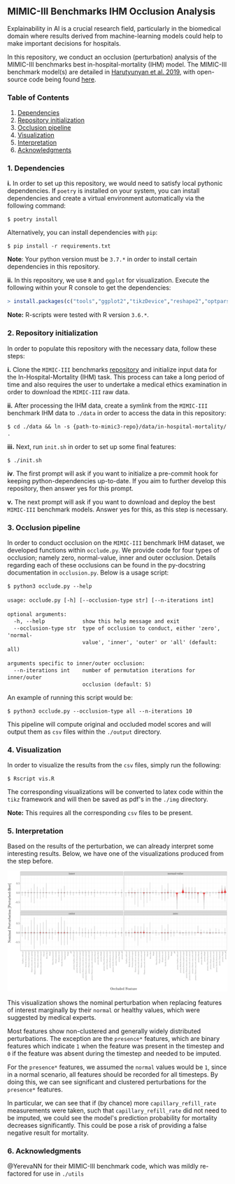 ## MIMIC-III Benchmarks IHM Occlusion Analysis

Explainability in AI is a crucial research field, particularly in the biomedical domain where results derived from machine-learning models could help to make important decisions for hospitals.

In this repository, we conduct an occlusion (perturbation) analysis of the MIMIC-III benchmarks best in-hospital-mortality (IHM) model. The MIMIC-III benchmark model(s) are detailed in [Harutyunyan et al. 2019](https://arxiv.org/abs/1703.07771), with open-source code being found [here](https://github.com/YerevaNN/mimic3-benchmarks).

### Table of Contents
1. [Dependencies](#1-Dependencies) 
2. [Repository initialization](#2-Repository-initialization)
3. [Occlusion pipeline](#3-Occlusion-pipeline)
4. [Visualization](#4-Visualization)
5. [Interpretation](#5-Interpretation)
6. [Acknowledgments](#6-Acknowledgments)

### 1. Dependencies

**i.** In order to set up this repository, we would need to satisfy local pythonic dependencies. If `poetry` is installed on your system, you can install dependencies and create a virtual environment automatically via the following command:

```shell
$ poetry install
```

Alternatively, you can install dependencies with `pip`:

```shell
$ pip install -r requirements.txt
```

**Note**: Your python version must be `3.7.*` in order to install certain dependencies in this repository. 

**ii.** In this repository, we use `R` and `ggplot` for visualization. Execute the following within your R console to get the dependencies:

```r
> install.packages(c("tools","ggplot2","tikzDevice","reshape2","optparse"))
```

**Note:** R-scripts were tested with R version `3.6.*`.

### 2. Repository initialization

In order to populate this repository with the necessary data, follow these steps:

**i.** Clone the `MIMIC-III` benchmarks [repository](https://github.com/YerevaNN/mimic3-benchmarks) and initialize input data for the In-Hospital-Mortality (IHM) task. This process can take a long period of time and also requires the user to undertake a medical ethics examination in order to download the `MIMIC-III` raw data.

**ii.** After processing the IHM data, create a symlink from the `MIMIC-III` benchmark IHM data to `./data` in order to access the data in this repository:

```shell
$ cd ./data && ln -s {path-to-mimic3-repo}/data/in-hospital-mortality/ .
```

**iii.** Next, run `init.sh` in order to set up some final features:

```shell
$ ./init.sh
```

**iv**. The first prompt will ask if you want to initialize a pre-commit hook for keeping python-dependencies up-to-date. If you aim to further develop this repository, then answer yes for this prompt.

**v.** The next prompt will ask if you want to download and deploy the best `MIMIC-III` benchmark models. Answer yes for this, as this step is necessary.

### 3. Occlusion pipeline

In order to conduct occlusion on the `MIMIC-III` benchmark IHM dataset, we developed functions within `occlude.py`. We provide code for four types of occlusion; namely zero, normal-value, inner and outer occlusion. Details regarding each of these occlusions can be found in the py-docstring documentation in `occlusion.py`. Below is a usage script:

```
$ python3 occlude.py --help

usage: occlude.py [-h] [--occlusion-type str] [--n-iterations int]

optional arguments:
  -h, --help            show this help message and exit
  --occlusion-type str  type of occlusion to conduct, either 'zero', 'normal-
                        value', 'inner', 'outer' or 'all' (default: all)

arguments specific to inner/outer occlusion:
  --n-iterations int    number of permutation iterations for inner/outer
                        occlusion (default: 5)
```

An example of running this script would be:

```shell
$ python3 occlude.py --occlusion-type all --n-iterations 10
```

This pipeline will compute original and occluded model scores and will output them as `csv` files within the `./output` directory.

### 4. Visualization

In order to visualize the results from the `csv` files, simply run the following:

```shell
$ Rscript vis.R
```

The corresponding visualizations will be converted to latex code within the `tikz` framework and will then be saved as pdf's in the `./img` directory.

**Note:** This requires all the corresponding `csv` files to be present.

### 5. Interpretation

Based on the results of the perturbation, we can already interpret some interesting results. Below, we have one of the visualizations produced from the step before.

<p align="center">
<img src="./img/nom_violin.png" width="1000">
</p>

This visualization shows the nominal perturbation when replacing features of interest marginally by their `normal` or healthy values, which were suggested by medical experts.

Most features show non-clustered and generally widely distributed perturbations. The exception are the `presence*` features, which are binary features which indicate `1` when the feature was present in the timestep and `0` if the feature was absent during the timestep and needed to be imputed.

For the `presence*` features, we assumed the `normal` values would be `1`, since in a normal scenario, all features should be recorded for all timesteps. By doing this, we can see significant and clustered perturbations for the `presence*` features.

In particular, we can see that if (by chance) more `capillary_refill_rate` measurements were taken, such that `capillary_refill_rate` did not need to be imputed, we could see the model's prediction probability for mortality decreases significantly. This could be pose a risk of providing a false negative result for mortality.

### 6. Acknowledgments

@YerevaNN for their MIMIC-III benchmark code, which was mildly re-factored for use in `./utils`
